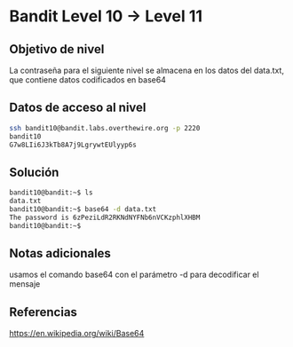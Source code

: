 # Bandit Level 10 → Level 11

## Objetivo de nivel
La contraseña para el siguiente nivel se almacena en los datos del data.txt, que contiene datos codificados en base64

## Datos de acceso al nivel
``` bash
ssh bandit10@bandit.labs.overthewire.org -p 2220
bandit10
G7w8LIi6J3kTb8A7j9LgrywtEUlyyp6s
```

## Solución
``` bash
bandit10@bandit:~$ ls
data.txt
bandit10@bandit:~$ base64 -d data.txt 
The password is 6zPeziLdR2RKNdNYFNb6nVCKzphlXHBM
bandit10@bandit:~$ 
```
## Notas adicionales
usamos el comando base64 con el parámetro -d para decodificar el mensaje

## Referencias
https://en.wikipedia.org/wiki/Base64